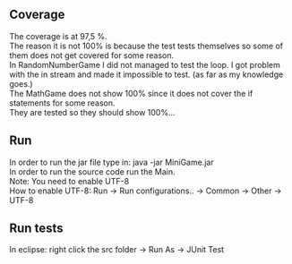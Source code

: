 ## Coverage
The coverage is at 97,5 %.  
The reason it is not 100% is because the test tests themselves so some of them does not get covered for some reason.  
In RandomNumberGame I did not managed to test the loop. I got problem with the in stream and made it impossible to test. (as far as my knowledge goes.)  
The MathGame does not show 100% since it does not cover the if statements for some reason.  
They are tested so they should show 100%...

## Run
In order to run the jar file type in: java -jar MiniGame.jar  
In order to run the source code run the Main.  
Note: You need to enable UTF-8  
How to enable UTF-8: Run -> Run configurations.. -> Common -> Other -> UTF-8

## Run tests
In eclipse: right click the src folder -> Run As -> JUnit Test